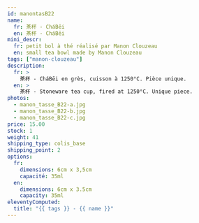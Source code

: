 ```yaml
---
id: manontasB22
name:
  fr: 茶杯 - CháBēi
  en: 茶杯 - CháBēi
mini_descr:
  fr: petit bol à thé réalisé par Manon Clouzeau
  en: small tea bowl made by Manon Clouzeau
tags: ["manon-clouzeau"]
description:
  fr: >
    茶杯 - CháBēi en grès, cuisson à 1250°C. Pièce unique.
  en: >
    茶杯 - Stoneware tea cup, fired at 1250°C. Unique piece.
photos:
  - manon_tasse_B22-a.jpg
  - manon_tasse_B22-b.jpg
  - manon_tasse_B22-c.jpg
price: 15.00
stock: 1
weight: 41
shipping_type: colis_base
shipping_point: 2
options:
  fr:
    dimensions: 6cm x 3,5cm
    capacité: 35ml
  en:
    dimensions: 6cm x 3.5cm
    capacity: 35ml
eleventyComputed:
  title: "{{ tags }} - {{ name }}"
---
```

